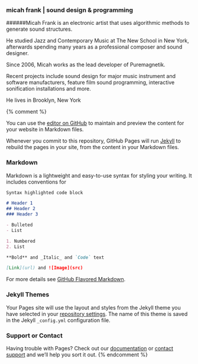 ### micah frank | sound design & programming

######Micah Frank is an electronic artist that uses algorithmic methods to generate sound structures.

He studied Jazz and Contemporary Music at The New School in New York, afterwards spending many years as a professional composer and sound designer. 

Since 2006, Micah works as the lead developer of Puremagnetik.

Recent projects include sound design for major music instrument and software manufacturers, feature film sound programming, interactive sonification installations and more.

He lives in Brooklyn, New York

{% comment %}

You can use the [editor on GitHub](https://github.com/chronopolis5k/chronopolis5k.github.io/edit/master/index.md) to maintain and preview the content for your website in Markdown files.

Whenever you commit to this repository, GitHub Pages will run [Jekyll](https://jekyllrb.com/) to rebuild the pages in your site, from the content in your Markdown files.

### Markdown

Markdown is a lightweight and easy-to-use syntax for styling your writing. It includes conventions for

```markdown
Syntax highlighted code block

# Header 1
## Header 2
### Header 3

- Bulleted
- List

1. Numbered
2. List

**Bold** and _Italic_ and `Code` text

[Link](url) and ![Image](src)
```

For more details see [GitHub Flavored Markdown](https://guides.github.com/features/mastering-markdown/).

### Jekyll Themes

Your Pages site will use the layout and styles from the Jekyll theme you have selected in your [repository settings](https://github.com/chronopolis5k/chronopolis5k.github.io/settings). The name of this theme is saved in the Jekyll `_config.yml` configuration file.

### Support or Contact

Having trouble with Pages? Check out our [documentation](https://help.github.com/categories/github-pages-basics/) or [contact support](https://github.com/contact) and we’ll help you sort it out.
{% endcomment %}